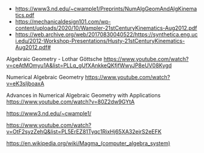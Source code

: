 * https://www3.nd.edu/~cwample1/Preprints/NumAlgGeomAndAlgKinematics.pdf
* https://mechanicaldesign101.com/wp-content/uploads/2020/10/Wampler-21stCenturyKinematics-Aug2012.pdf
* https://web.archive.org/web/20170830040522/https://synthetica.eng.uci.edu/2012-Workshop-Presentations/Husty-21stCenturyKinematics-Aug2012.pdf#



Algebraic Geometry - Lothar Göttsche
https://www.youtube.com/watch?v=ceAtMOmyu1A&list=PLLq_gUfXAnkkeQKfjfWwyJP8eUV08Kygd

Numerical Algebraic Geometry
https://www.youtube.com/watch?v=eK3sIjboaxA

Advances in Numerical Algebraic Geometry with Applications
https://www.youtube.com/watch?v=80Z2dw9GYtA


https://www3.nd.edu/~cwample1/

https://www.youtube.com/watch?v=OtF2syzZehQ&list=PL5ErEZ81Tyqc1RixHj65XA32ejrS2eEFK


https://en.wikipedia.org/wiki/Magma_(computer_algebra_system)

